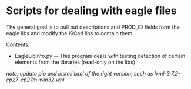 Scripts for dealing with eagle files
===============

The general goal is to pull out descriptions and PROD_ID fields form the eagle libs and modify the KiCad libs to contain them.

Contents:

* EagleLibInfo.py -- This program deals with testing detection of certain elements from the libraries (read-only on the libs)

*note: update pip and install lxml of the right version, such as lxml-3.7.2-cp27-cp27m-win32.whl*